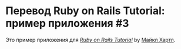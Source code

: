 # Перевод Ruby on Rails Tutorial: пример приложения #3

Это пример приложения для
[*Ruby on Rails Tutorial*](http://railstutorial.org/)
by [Майкл Хартл](http://michaelhartl.com/).